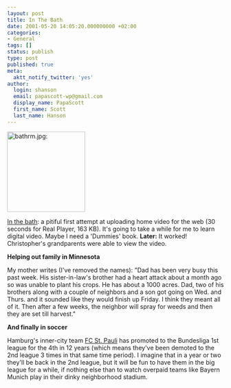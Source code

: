 ```yaml
---
layout: post
title: In The Bath
date: 2001-05-20 14:05:20.000000000 +02:00
categories:
- General
tags: []
status: publish
type: post
published: true
meta:
  aktt_notify_twitter: 'yes'
author:
  login: shanson
  email: papascott-wp@gmail.com
  display_name: PapaScott
  first_name: Scott
  last_name: Hanson
---
```

<p><a href="http://static.userland.com/sh4/gems/mausnews/bath.rm"><img src="https://www.papascott.de/wordpress/wp-content/uploads/2001/05/bathrm.jpg" height="187" width="181" border="0" alt="bathrm.jpg: " /></a></p>
<p><a href="http://static.userland.com/sh4/gems/mausnews/bath.rm">In the bath</a>: a pitiful first attempt at uploading home video for the web (30 seconds for Real Player, 163 KB). It's going to take a while for me to learn digital video. Maybe I need a 'Dummies' book. <b>Later:</b> It worked! Christopher's grandparents were able to view the video.</p>
<p><b>Helping out family in Minnesota</b></p>
<p>My mother writes (I've removed the names): "Dad has been very busy this past week.  His sister-in-law's brother had a heart attack about a month ago so was unable to plant his crops.  He has about a 1000 acres.  Dad, two of his brothers along with a couple of neighbors and a son got going on Wed. and Thurs. and it sounded like they would finish up Friday. I think they meant all of it.  Then after a few weeks, the neighbor will spray for weeds and then they are set till harvest."</p>
<p><b>And finally in soccer</b></p>
<p>Hamburg's inner-city team <a href="http://www.fcstpauli.de">FC St. Pauli</a> has promoted to the Bundesliga 1st league for the 4th in 12 years (which means they've been demoted to the 2nd league 3 times in that same time period).  I imagine that in a year or two they'll be back in the 2nd league, but it will be fun to have them in the big league for a while, if nothing else than to watch overpaid teams like Bayern Munich play in their dinky neighborhood stadium.</p>
